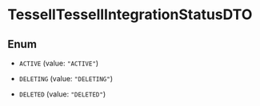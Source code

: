 

# TessellTessellIntegrationStatusDTO

## Enum


* `ACTIVE` (value: `"ACTIVE"`)

* `DELETING` (value: `"DELETING"`)

* `DELETED` (value: `"DELETED"`)



